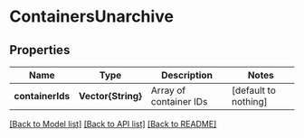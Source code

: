 # ContainersUnarchive


## Properties
Name | Type | Description | Notes
------------ | ------------- | ------------- | -------------
**containerIds** | **Vector{String}** | Array of container IDs | [default to nothing]


[[Back to Model list]](../README.md#models) [[Back to API list]](../README.md#api-endpoints) [[Back to README]](../README.md)


